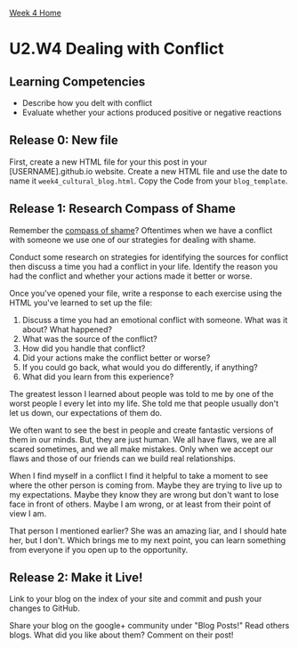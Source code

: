 [Week 4 Home](./)

# U2.W4 Dealing with Conflict

## Learning Competencies
- Describe how you delt with conflict
- Evaluate whether your actions produced positive or negative reactions

## Release 0: New file

First, create a new HTML file for your this post in your [USERNAME].github.io website. Create a new HTML file and use the date to name it `week4_cultural_blog.html`. Copy the Code from your `blog_template`. 

## Release 1: Research Compass of Shame
Remember the [compass of shame](http://southdown.on.ca/publications/articles/Compass-of-Shame.pdf)? Oftentimes when we have a conflict with someone we use one of our strategies for dealing with shame. 

Conduct some research on strategies for identifying the sources for conflict then discuss a time you had a conflict in your life. Identify the reason you had the conflict and whether your actions made it better or worse. 

Once you've opened your file, write a response to each exercise using the HTML you've learned to set up the file: 

1. Discuss a time you had an emotional conflict with someone. What was it about? What happened? 
2. What was the source of the conflict?
3. How did you handle that conflict? 
4. Did your actions make the conflict better or worse?
5. If you could go back, what would you do differently, if anything?
6. What did you learn from this experience?

The greatest lesson I learned about people was told to me by one of the worst people I every let into my life.  She told me that people usually don't let us down, our expectations of them do.  

We often want to see the best in people and create fantastic versions of them in our minds.  But, they are just human.  We all have flaws, we are all scared sometimes, and we all make mistakes.  Only when we accept our flaws and those of our friends can we build real relationships.

When I find myself in a conflict I find it helpful to take a moment to see where the other person is coming from.  Maybe they are trying to live up to my expectations.  Maybe they know they are wrong but don't want to lose face in front of others.  Maybe I am wrong, or at least from their point of view I am.  

That person I mentioned earlier?  She was an amazing liar, and I should hate her, but I don't.  Which brings me to my next point, you can learn something from everyone if you open up to the opportunity.  




## Release 2: Make it Live!
Link to your blog on the index of your site and commit and push your changes to GitHub. 

Share your blog on the google+ community under "Blog Posts!" Read others blogs. What did you like about them? Comment on their post!